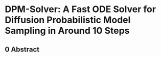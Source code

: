 # DPM-Solver: A Fast ODE Solver for Diffusion Probabilistic Model Sampling in Around 10 Steps

## 0 Abstract

